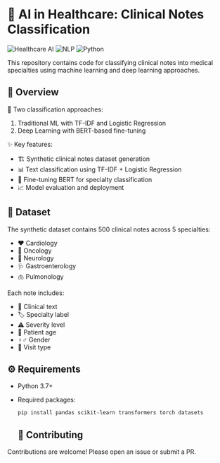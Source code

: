 # 🏥 AI in Healthcare: Clinical Notes Classification

![Healthcare AI](https://img.shields.io/badge/Healthcare-AI-blue) ![NLP](https://img.shields.io/badge/NLP-Clinical_Notes-green) ![Python](https://img.shields.io/badge/Python-3.7%2B-yellow)

This repository contains code for classifying clinical notes into medical specialties using machine learning and deep learning approaches.

## 📌 Overview

🔹 Two classification approaches:
1. Traditional ML with TF-IDF and Logistic Regression
2. Deep Learning with BERT-based fine-tuning

✨ Key features:
- 🏗️ Synthetic clinical notes dataset generation
- 📊 Text classification using TF-IDF + Logistic Regression
- 🤖 Fine-tuning BERT for specialty classification
- 📈 Model evaluation and deployment

## 📂 Dataset

The synthetic dataset contains 500 clinical notes across 5 specialties:
- ❤️ Cardiology
- 🦠 Oncology
- 🧠 Neurology
- 🩺 Gastroenterology
- 🫁 Pulmonology

Each note includes:
- 📝 Clinical text
- 🏷️ Specialty label
- ⚠️ Severity level
- 👶 Patient age
- ♀️♂️ Gender
- 🏥 Visit type

## ⚙️ Requirements

- Python 3.7+
- Required packages:
  ```bash
  pip install pandas scikit-learn transformers torch datasets
  ```

  ## 🤝 Contributing
Contributions are welcome! Please open an issue or submit a PR.
